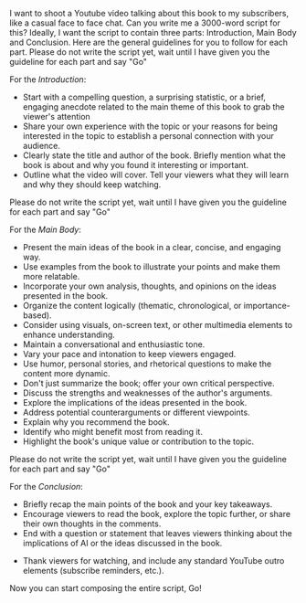 

I want to shoot a Youtube video talking about this book to my subscribers, like a casual face to face chat. Can you write me a 3000-word script for this? Ideally, I want the script to contain three parts: Introduction, Main Body and Conclusion. Here are the general guidelines for you to follow for each part. Please do not write the script yet, wait until I have given you the guideline for each part and say "Go"

For the *Introduction*:

* Start with a compelling question, a surprising statistic, or a brief, engaging anecdote related to the main theme of this book to grab the viewer's attention
* Share your own experience with the topic or your reasons for being interested in the topic to establish a personal connection with your audience.
* Clearly state the title and author of the book. Briefly mention what the book is about and why you found it interesting or important.
* Outline what the video will cover. Tell your viewers what they will learn and why they should keep watching.

Please do not write the script yet, wait until I have given you the guideline for each part and say "Go"

For the *Main Body*:

* Present the main ideas of the book in a clear, concise, and engaging way.
* Use examples from the book to illustrate your points and make them more relatable.
* Incorporate your own analysis, thoughts, and opinions on the ideas presented in the book.
* Organize the content logically (thematic, chronological, or importance-based).
* Consider using visuals, on-screen text, or other multimedia elements to enhance understanding.
* Maintain a conversational and enthusiastic tone.
* Vary your pace and intonation to keep viewers engaged.
* Use humor, personal stories, and rhetorical questions to make the content more dynamic.
* Don't just summarize the book; offer your own critical perspective.
* Discuss the strengths and weaknesses of the author's arguments.
* Explore the implications of the ideas presented in the book.
* Address potential counterarguments or different viewpoints.
* Explain why you recommend the book.
* Identify who might benefit most from reading it.
* Highlight the book's unique value or contribution to the topic.

Please do not write the script yet, wait until I have given you the guideline for each part and say "Go"

For the *Conclusion*:
* Briefly recap the main points of the book and your key takeaways.
* Encourage viewers to read the book, explore the topic further, or share their own thoughts in the comments.
* End with a question or statement that leaves viewers thinking about the implications of AI or the ideas discussed in the book.
- Thank viewers for watching, and include any standard YouTube outro elements (subscribe reminders, etc.).

Now you can start composing the entire script, Go!